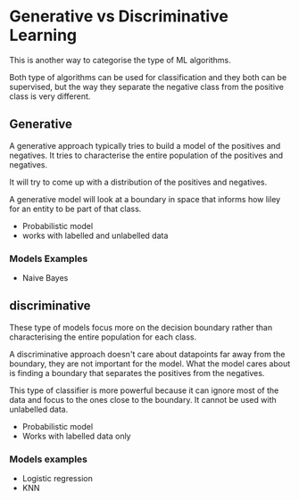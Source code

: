 # Generative vs Discriminative Learning

This is another way to categorise the type of ML algorithms.

Both type of algorithms can be used for classification and they both can be supervised, but the way they separate the negative class from the positive class is very different.

## Generative
A generative approach typically tries to build a model of the positives and negatives. It tries to characterise the entire population of the positives and negatives.

It will try to come up with a distribution of the positives and negatives.

A generative model will look at a boundary in space that informs how liley for an entity to be part of that class.

- Probabilistic model
- works with labelled and unlabelled data

### Models Examples
- Naive Bayes

## discriminative

These type of models focus more on the decision boundary rather than characterising the entire population for each class.

A discriminative approach doesn't care about datapoints far away from the boundary, they are not important for the model. What the model cares about is finding a boundary that separates the positives from the negatives.

This type of classifier is more powerful because it can ignore most of the data and focus to the ones close to the boundary. It cannot be used with unlabelled data.

- Probabilistic model
- Works with labelled data only

### Models examples
- Logistic regression
- KNN
